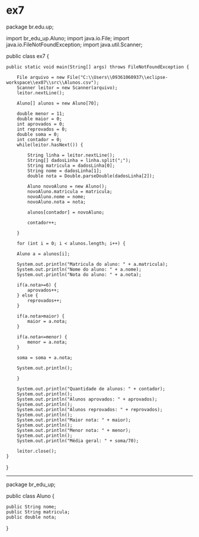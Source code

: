 # ex7
package br.edu.up;

import br_edu_up.Aluno;
import java.io.File;
import java.io.FileNotFoundException;
import java.util.Scanner;

public class ex7 {
	
	public static void main(String[] args) throws FileNotFoundException {
		
		File arquivo = new File("C:\\Users\\09361060937\\eclipse-workspace\\ex07\\src\\Alunos.csv");
		Scanner leitor = new Scanner(arquivo);
		leitor.nextLine();
		
		Aluno[] alunos = new Aluno[70];
		
		double menor = 11;
		double maior = 0;
		int aprovados = 0;
		int reprovados = 0;
		double soma = 0;
		int contador = 0;
		while(leitor.hasNext()) {
			
			String linha = leitor.nextLine();
			String[] dadosLinha = linha.split(";");
			String matricula = dadosLinha[0];
			String nome = dadosLinha[1];
			double nota = Double.parseDouble(dadosLinha[2]);
			
			Aluno novoAluno = new Aluno();
			novoAluno.matricula = matricula;
			novoAluno.nome = nome;
			novoAluno.nota = nota;
			
			alunos[contador] = novoAluno;

			contador++;
			
		}
		
		for (int i = 0; i < alunos.length; i++) {
		
		Aluno a = alunos[i];
			
		System.out.println("Matricula do aluno: " + a.matricula);
		System.out.println("Nome do aluno: " + a.nome);
		System.out.println("Nota do aluno: " + a.nota);
		
		if(a.nota>=6) {
			aprovados++;
		} else {
			reprovados++;
		}
		
		if(a.nota>maior) {
			maior = a.nota;
		}
		
		if(a.nota<=menor) {
			menor = a.nota;
		}
		
		soma = soma + a.nota;
		
		System.out.println();
		
		}
		
		System.out.println("Quantidade de alunos: " + contador);
		System.out.println();
		System.out.println("Alunos aprovados: " + aprovados);
		System.out.println();
		System.out.println("Alunos reprovados: " + reprovados);
		System.out.println();
		System.out.println("Maior nota: " + maior);
		System.out.println();
		System.out.println("Menor nota: " + menor);
		System.out.println();
		System.out.println("Média geral: " + soma/70);
		
		leitor.close();
	}
}

------------------------------------------------------------------------------------------------------------------------

package br_edu_up;

public class Aluno {
	
	public String nome;
	public String matricula;
	public double nota;

}
